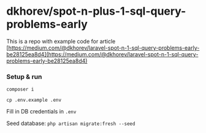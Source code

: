 # dkhorev/spot-n-plus-1-sql-query-problems-early

This is a repo with example code for
article [https://medium.com/@dkhorev/laravel-spot-n-1-sql-query-problems-early-be28125ea8d4](https://medium.com/@dkhorev/laravel-spot-n-1-sql-query-problems-early-be28125ea8d4)

### Setup & run

`composer i`

`cp .env.example .env`

Fill in DB credentials in `.env`

Seed database: `php artisan migrate:fresh --seed`
